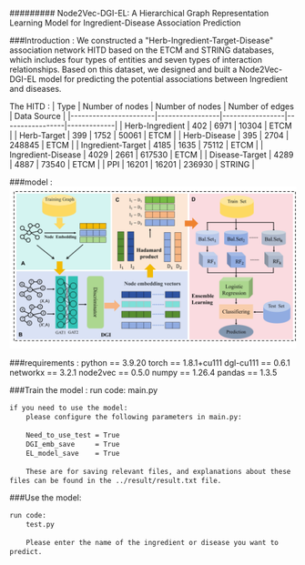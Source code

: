 
#########
Node2Vec-DGI-EL: A Hierarchical Graph Representation Learning Model for Ingredient-Disease Association Prediction


###Introduction :
We constructed a "Herb-Ingredient-Target-Disease" association network HITD based on the ETCM and STRING databases, which includes four types of entities and seven types of interaction relationships. Based on this dataset, we designed and built a Node2Vec-DGI-EL model for predicting the potential associations between Ingredient and diseases.

The HITD :
|        Type           | Number of nodes | Number of nodes | Number of edges | Data Source |
|-----------------------|-----------------|-----------------|-----------------|-------------|
| Herb-Ingredient       | 402             | 6971            | 10304           | ETCM        |
| Herb-Target           | 399             | 1752            | 50061           | ETCM        |
| Herb-Disease          | 395             | 2704            | 248845          | ETCM        |
| Ingredient-Target     | 4185            | 1635            | 75112           | ETCM        |
| Ingredient-Disease    | 4029            | 2661            | 617530          | ETCM        |
| Disease-Target        | 4289            | 4887            | 73540           | ETCM        |
| PPI                   | 16201           | 16201           | 236930          | STRING      |


###model :
![](img/Node2Vec-DGI-EL.jpg)

###requirements :
    python == 3.9.20
    torch ==  1.8.1+cu111
    dgl-cu111 == 0.6.1
    networkx == 3.2.1
    node2vec == 0.5.0
    numpy  == 1.26.4
    pandas == 1.3.5


###Train the model :
    run code:
        main.py

    if you need to use the model:
        please configure the following parameters in main.py:

        Need_to_use_test = True
        DGI_emb_save     = True
        EL_model_save    = True

        These are for saving relevant files, and explanations about these files can be found in the ../result/result.txt file.


###Use the model:

    run code:
        test.py

        Please enter the name of the ingredient or disease you want to predict.

